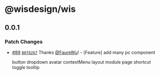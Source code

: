 # @wisdesign/wis

## 0.0.1

### Patch Changes

- [#89](https://github.com/wisdesignsystem/wis/pull/89) [`88f8267`](https://github.com/wisdesignsystem/wis/commit/88f826797d7d8537db1322e9ab240a0f90eaabac) Thanks [@FaureWu](https://github.com/FaureWu)! - [Feature] add many pc component

  button
  dropdown
  avatar
  contextMenu
  layout
  module
  page
  shortcut
  toggle
  tooltip
